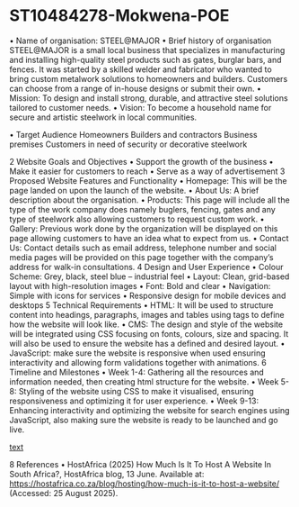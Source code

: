 # ST10484278-Mokwena-POE
•	Name of organisation:
STEEL@MAJOR
•	Brief history of organisation
STEEL@MAJOR is a small local business that specializes in manufacturing and installing high-quality steel products such as gates, burglar bars, and fences. It was started by a skilled welder and fabricator who wanted to bring custom metalwork solutions to homeowners and builders. Customers can choose from a range of in-house designs or submit their own.
•	Mission: 
To design and install strong, durable, and attractive steel solutions tailored to customer needs.
•	Vision: 
To become a household name for secure and artistic steelwork in local communities.
 
•	Target Audience
Homeowners
Builders and contractors
Business premises
Customers in need of security or decorative steelwork

2	Website Goals and Objectives
•	Support the growth of the business
•	Make it easier for customers to reach 
•	Serve as a way of advertisement 
3	Proposed Website Features and Functionality
•	Homepage: This will be the page landed on upon the launch of the website.
•	About Us: A brief description about the organisation. 
•	Products: This page will include all the type of the work company does namely buglers, fencing, gates and any type of steelwork also allowing customers to request custom work.
•	Gallery: Previous work done by the organization will be displayed on this page allowing customers to have an idea what to expect from us.
•	Contact Us: Contact details such as email address, telephone number and social media pages will be provided on this page together with the company’s address for walk-in consultations.
4	Design and User Experience
•	Colour Scheme: Grey, black, steel blue – industrial feel
•	Layout: Clean, grid-based layout with high-resolution images
•	Font: Bold and clear
•	Navigation: Simple with icons for services
•	Responsive design for mobile devices and desktops
5	Technical Requirements
•	HTML: It will be used to structure content into headings, paragraphs, images and tables using tags to define how the website will look like.
•	CMS: The design and style of the website will be integrated using CSS focusing on fonts, colours, size and spacing. It will also be used to ensure the website has a defined and desired layout.
•	JavaScript: make sure the website is responsive when used ensuring interactivity and allowing form validations together with animations.
6	Timeline and Milestones
•	Week 1-4: Gathering all the resources and information needed, then creating html structure for the website.
•	Week 5-8: Styling of the website using CSS to make it visualised, ensuring responsiveness and optimizing it for user experience.
•	Week 9-13: Enhancing interactivity and optimizing the website for search engines using JavaScript, also making sure the website is ready to be launched and go live.

[text](../../../Downloads/sitemap.pdf)


8	References
•	HostAfrica (2025) How Much Is It To Host A Website In South Africa?, HostAfrica blog, 13 June. Available at: https://hostafrica.co.za/blog/hosting/how-much-is-it-to-host-a-website/ (Accessed: 25 August 2025).

